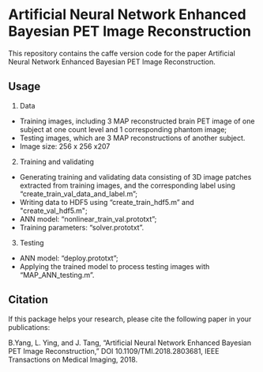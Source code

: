 # Artificial Neural Network Enhanced Bayesian PET Image Reconstruction

This repository contains the caffe version code for the paper Artificial Neural Network Enhanced Bayesian PET Image Reconstruction. 

## Usage

1. Data

* Training images, including 3 MAP reconstructed brain PET image of one subject at one count level and 1 corresponding phantom image;
* Testing images, which are 3 MAP reconstructions of another subject.
* Image size: 256 x 256 x207

2. Training and validating

* Generating training and validating data consisting of 3D image patches extracted from training images, and the corresponding label 
using “create_train_val_data_and_label.m”;
* Writing data to HDF5 using “create_train_hdf5.m” and "create_val_hdf5.m";
* ANN model: “nonlinear_train_val.prototxt”;
* Training parameters: “solver.prototxt”.

3. Testing

* ANN model: “deploy.prototxt”;
* Applying the trained model to process testing images with “MAP_ANN_testing.m”.

## Citation

If this package helps your research, please cite the following paper in your publications:

B.Yang, L. Ying, and J. Tang, “Artificial Neural Network
Enhanced Bayesian PET Image Reconstruction,” DOI 10.1109/TMI.2018.2803681, IEEE
Transactions on Medical Imaging, 2018.

